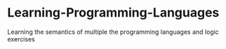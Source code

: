 # Learning-Programming-Languages
Learning the semantics of multiple the programming languages and logic exercises
